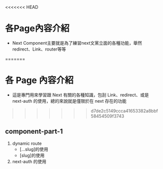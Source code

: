 <<<<<<< HEAD
# 各Page內容介紹
- Next Component主要就是為了練習next文黨立面的各種功能，舉然redirect、Link、router等等

=======
# 各 Page 內容介紹

- 這是專門用來學習跟 Next 有關的各種知識，包刮 Link、redirect、或是 next-auth 的使用，總的來說就是僅限於在 next 存在的功能
>>>>>>> d7de2c5149ccca41653382a8bbf58454509f3743

## component-part-1

1. dynamic route
   - [...slug]的使用
   - [slug]的使用
2. next-auth 的使用
